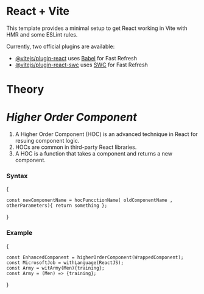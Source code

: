 # React + Vite

This template provides a minimal setup to get React working in Vite with HMR and some ESLint rules.

Currently, two official plugins are available:

- [@vitejs/plugin-react](https://github.com/vitejs/vite-plugin-react/blob/main/packages/plugin-react/README.md) uses [Babel](https://babeljs.io/) for Fast Refresh
- [@vitejs/plugin-react-swc](https://github.com/vitejs/vite-plugin-react-swc) uses [SWC](https://swc.rs/) for Fast Refresh


# Theory

# _Higher Order Component_

1. A Higher Order Component (HOC) is an advanced technique in React for resuing component logic.
2. HOCs are common in third-party React libraries.
3. A HOC is a function that takes a component and returns a new component.

<h3>Syntax</h3>
{

    const newComponentName = hocFuncctionName( oldComponentName , otherParameters){ return something };
}

<h3>Example</h3>
{

    const EnhancedComponent = higherOrderComponent(WrappedComponent);
    const MicrosoftJob = withLanguage(ReactJS);
    const Army = witArmy(Men){training};
    const Army = (Men) => {training};
}
